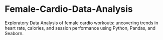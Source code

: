 # Female-Cardio-Data-Analysis
Exploratory Data Analysis of female cardio workouts: uncovering trends in heart rate, calories, and session performance using Python, Pandas, and Seaborn.
